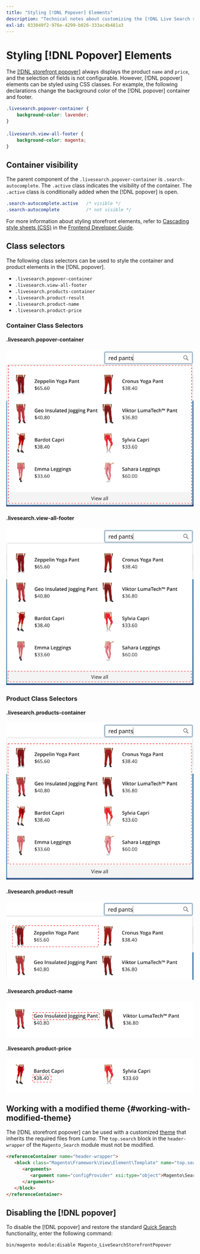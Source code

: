 ```yaml
---
title: "Styling [!DNL Popover] Elements"
description: "Technical notes about customizing the [!DNL Live Search storefront popover]"
exl-id: 033049f2-976e-4299-b026-333ac4b481a3
---
```

# Styling [!DNL Popover] Elements

The [[!DNL storefront popover]](storefront-popover.md) always displays the product `name` and `price`, and the selection of fields is not configurable. However, [!DNL popover] elements can be styled using CSS classes. For example, the following declarations change the background color of the [!DNL popover] container and footer.

```css
.livesearch.popover-container {
    background-color: lavender;
}

.livesearch.view-all-footer {
    background-color: magenta;
}
```

## Container visibility

The parent component of the `.livesearch.popover-container` is `.search-autocomplete`.  The `.active` class indicates the visibility of the container. The `.active` class is conditionally added when the [!DNL popover] is open.

```css
.search-autocomplete.active   /* visible */
.search-autocomplete          /* not visible */
```

For more information about styling storefront elements, refer to [Cascading style sheets (CSS)](https://developer.adobe.com/commerce/frontend-core/guide/css/) in the [Frontend Developer Guide](https://developer.adobe.com/commerce/frontend-core/guide/).

## Class selectors

The following class selectors can be used to style the container and product elements in the [!DNL popover].

*  `.livesearch.popover-container`
*  `.livesearch.view-all-footer`
*  `.livesearch.products-container`
*  `.livesearch.product-result`
*  `.livesearch.product-name`
*  `.livesearch.product-price`

### Container Class Selectors

#### .livesearch.popover-container

![[!DNL Popover] container](assets/livesearch-popover-container.png)

#### .livesearch.view-all-footer

![View all footer](assets/livesearch-view-all-footer.png)

### Product Class Selectors

#### .livesearch.products-container

![Product container](assets/livesearch-product-container.png)

#### .livesearch.product-result

![Product result](assets/livesearch-product-result.png)

#### .livesearch.product-name

![Product name](assets/livesearch-product-name.png)

#### .livesearch.product-price

![Product price](assets/livesearch-product-price.png)

## Working with a modified theme {#working-with-modified-theme}

The [!DNL storefront popover] can be used with a customized [theme](https://developer.adobe.com/commerce/frontend-core/guide/themes/) that inherits the required files from *Luma*. The `top.search` block in the `header-wrapper` of the `Magento_Search` module must not be modified.

```html
<referenceContainer name="header-wrapper">
   <block class="Magento\Framework\View\Element\Template" name="top.search" as="topSearch" template="Magento_Search::form.mini.phtml">
      <arguments>
         <argument name="configProvider" xsi:type="object">Magento\Search\ViewModel\ConfigProvider</argument>
      </arguments>
   </block>
</referenceContainer>
```

## Disabling the [!DNL popover]

To disable the [!DNL popover] and restore the standard [Quick Search](https://experienceleague.adobe.com/docs/commerce-admin/catalog/catalog/search/search.html#quick-search) functionality, enter the following command:

```bash
bin/magento module:disable Magento_LiveSearchStorefrontPopover
```
